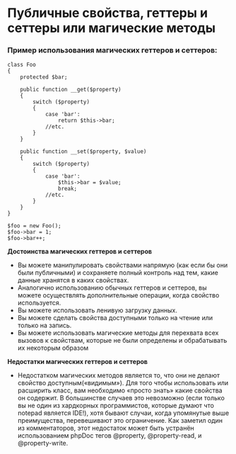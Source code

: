 # Публичные свойства, геттеры и сеттеры или магические методы

### Пример использования магических геттеров и сеттеров:

```
class Foo
{
    protected $bar;
 
    public function __get($property)
    {
        switch ($property)
        {
            case 'bar':
                return $this->bar;
            //etc.
        }
    }
 
    public function __set($property, $value)
    {
        switch ($property)
        {
            case 'bar':
                $this->bar = $value;
                break;
            //etc.
        }
    }
}
 
$foo = new Foo();
$foo->bar = 1;
$foo->bar++;
```

**Достоинства магических геттеров и сеттеров**
- Вы можете манипулировать свойствами напрямую (как если бы они были публичными) и сохраняете полный контроль над тем, какие данные хранятся в каких свойствах.
- Аналогично использованию обычных геттеров и сеттеров, вы можете осуществлять дополнительные операции, когда свойство используется.
- Вы можете использовать ленивую загрузку данных.
- Вы можете сделать свойства доступными только на чтение или только на запись.
- Вы можете использовать магические методы для перехвата всех вызовов к свойствам, которые не были определены и обрабатывать их некоторым образом

**Недостатки магических геттеров и сеттеров**
- Недостатком магических методов является то, что они не делают свойство доступным(«видимым»). Для того чтобы использовать или расширить класс, вам необходимо «просто знать» какие свойства он содержит. В большинстве случаев это невозможно (если только вы не один из хардкорных программистов, которые думают что notepad является IDE!), хотя бывают случаи, когда упомянутые выше преимущества, перевешивают это ограничение. Как заметил один из комментаторов, этот недостаток может быть устранён использованием phpDoc тегов @property, @property-read, и @property-write.
